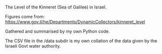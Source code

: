 The Level of the Kinneret (Sea of Galilee) in Israel.

Figures come from: https://www.gov.il/he/Departments/DynamicCollectors/kinneret_level

Gathered and summarised by my own Python code.

The CSV file in the /data subdir is my own collation of the data given by the Israeli Govt water authority.
